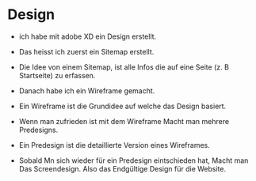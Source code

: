 <h1>Design</h1>

* ich habe mit adobe XD ein Design erstellt.

* Das heisst ich zuerst ein Sitemap erstellt.

* Die Idee von einem Sitemap, ist alle Infos die auf eine Seite (z. B Startseite) zu erfassen.

* Danach habe ich ein Wireframe gemacht.

* Ein Wireframe ist die Grundidee auf welche das Design basiert.

* Wenn man zufrieden ist mit dem Wireframe Macht man mehrere Predesigns.

* Ein Predesign ist die detaillierte Version eines Wireframes.

* Sobald Mn sich wieder für ein Predesign eintschieden hat, Macht man Das Screendesign. Also das Endgültige Design für die Website.